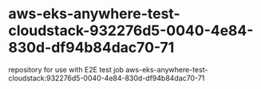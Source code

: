# aws-eks-anywhere-test-cloudstack-932276d5-0040-4e84-830d-df94b84dac70-71
repository for use with E2E test job aws-eks-anywhere-test-cloudstack:932276d5-0040-4e84-830d-df94b84dac70-71
